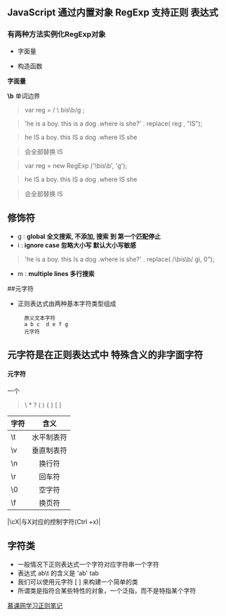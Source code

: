 

## JavaScript 通过内置对象 RegExp 支持正则 表达式 ##

### 有两种方法实例化RegExp对象 ###

* 字面量

* 构造函数

**字面量**

**\b**  单词边界

> var reg  = / \ bis\b/g ;

> 'he is a boy. this is a dog .where  is she?' . replace( reg ,  "IS"); 

> he IS a boy. this IS a dog .where IS she

> 会全部替换 IS

>  var reg = new RegExp ('\\bis\\b', 'g');

> he IS a boy. this IS a dog .where IS she

> 会全部替换 IS


## **修饰符**

* g : **global 全文搜索, 不添加, 搜索	到 第一个匹配停止** 
* i  :  **ignore case 忽略大小写 默认大小写敏感**
>'he is a boy. this Is a dog .where  is she?' . replace( /\bis\b/ gi,  0"); 

* m : **multiple lines 多行搜索**


##元字符

- 正则表达式由两种基本字符类型组成

        原义文本字符 
        a b c  d e f g 
        元字符

## 元字符是在正则表达式中	特殊含义的非字面字符 ##


#### 元字符 ####
一个
>  \ * ? ( ) { }  [ ]  

| 字符        | 含义           |
| ------------- |:-------------:| 
|  \t     | 水平制表符 | 
| \v      | 垂直制表符      |  
| \n | 换行符   |    
| \r | 回车符|
|\0  |空字符|
|\f|换页符|

|\cX|与X对应的控制字符(Ctrl +x)|

## 字符类 ##
- 一般情况下正则表达式一个字符对应字符串一个字符
- 表达式 ab\t 的含义是 'ab'  tab
-  我们可以使用元字符 [ ] 来构建一个简单的类
-  所谓类是指符合某些特性的对象，一个泛指，而不是特指某个字符




[慕课网学习正则笔记](http://www.imooc.com/video/12528/0)